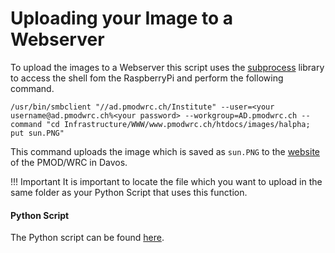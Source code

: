 # Uploading your Image to a Webserver

To upload the images to a Webserver this script uses the [subprocess](https://docs.python.org/3/library/subprocess.html) library to access the shell fom the RaspberryPi and perform the following command.

```
/usr/bin/smbclient "//ad.pmodwrc.ch/Institute" --user=<your username@ad.pmodwrc.ch%<your password> --workgroup=AD.pmodwrc.ch --command "cd Infrastructure/WWW/www.pmodwrc.ch/htdocs/images/halpha; put sun.PNG"

```
This command uploads the image which is saved as `sun.PNG` to the [website](https://www.pmodwrc.ch/images/halpha/sun.PNG) of the PMOD/WRC in Davos.

!!! Important
    It is important to locate the file which you want to upload in the same folder as your Python Script that uses this function.

#### Python Script
The Python script can be found [here](https://github.com/pmodwrc/halpha/blob/main/sun_catching/upload_image.py). 